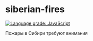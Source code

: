 # siberian-fires
[![Language grade: JavaScript](https://img.shields.io/lgtm/grade/javascript/g/AppLoidx/siberian-fires.svg?logo=lgtm&logoWidth=18)](https://lgtm.com/projects/g/AppLoidx/siberian-fires/context:javascript)

Пожары в Сибири требуют внимания
